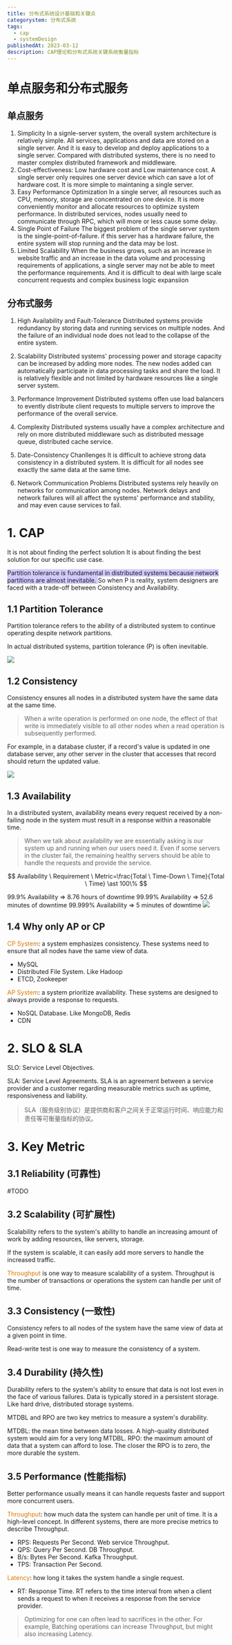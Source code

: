 ```yaml
---
title: 分布式系统设计基础和关键点
categorystem: 分布式系统
tags:
  - cap
  - systemDesign
publishedAt: 2023-03-12
description: CAP理论和分布式系统关键系统衡量指标
---
```


# 单点服务和分布式服务

## 单点服务
1. Simplicity
In a signle-server system, the overall system architecture is relatively simple. All services, applications and data are stored on a single server.
And it is easy to develop and deploy applications to a single server. 
Compared with distributed systems, there is no need to master complex distributed framework and middleware.
2. Cost-effectiveness: Low hardware cost and Low maintenance cost.
A single server only requires one server device which can save a lot of hardware cost.
It is more simple to maintaning a single server.
3. Easy Performance Optimization
In a single server, all resources such as CPU, memory, storage are concentrated on one device. It is more conveniently monitor and allocate resources to optimize system performance.
In distributed services, nodes usually need to communicate through RPC, which will more or less cause some delay.
4. Single Point of Failure
The biggest problem of the single server system is the single-point-of-failure. if this server has a hardware failure, the entire system will stop running and the data may be lost.
5. Limited Scalability
When the business grows, such as an increase in website traffic and an increase in the data volume and processing requirements of applications, a single server may not be able to meet the performance requirements.
And it is difficult to deal with large scale concurrent requests and complex business logic expansiion
## 分布式服务

1. High Availability and Fault-Tolerance
Distributed systems provide redundancy by storing data and running services on multiple nodes.
And the failure of an individual node does not lead to the collapse of the entire system.

2. Scalability
Distributed systems' processing power and storage capacity can be increased by adding more nodes. The new nodes added can automatically participate in data processing tasks and share the load.
It is relatively flexible and not limited by hardware resources like a single server system.

3. Performance Improvement
Distributed systems offen use load balancers to evently distribute client requests to multiple servers to improve the performance of the overall service.

4. Complexity
Distributed systems usually have a complex architecture and rely on more distributed middleware such as distributed message queue, distributed cache service.

5. Date-Consistency Chanllenges
It is difficult to achieve strong data consistency in a distributed system. It is difficult for all nodes see exactly the same data at the same time.

6. Network Communication Problems
Distributed systems rely heavily on networks for communication among nodes. Network delays and network failures will all affect the systems' performance and stability, and may even cause services to fail.

# 1. CAP

It is not about finding the perfect solution 
It is about finding the best solution for our specific use case.

<span style="background:#d2cbff">Partition tolerance is fundamental in distributed systems because network partitions are almost inevitable. </span>
So when P is reality, system designers are faced with a trade-off between Consistency and Availability.

## 1.1 Partition Tolerance

Partition tolerance refers to the ability of a distributed system to continue operating despite network partitions.

In actual distributed systems, partition tolerance (P) is often inevitable.

![](/images/systemDesign-CAP-Partition.png)

## 1.2 Consistency

Consistency ensures all nodes in a distributed system have the same data at the same time.

>When a write operation is performed on one node, the effect of that write is immediately visible to all other nodes when a read operation is subsequently performed.

For example, in a database cluster, if a record's value is updated in one database server, any other server in the cluster that accesses that record should return the updated value.

![](/images/systemDesign-CAP-Consistency.png)

## 1.3 Availability

In a distributed system, availability means every request received by a non-failing node in the system must result in a response within a reasonable time.

> When we talk about availability we are essentially asking is our system up and running when our users need it. Even if some servers in the cluster fail, the remaining healthy servers should be able to handle the requests and provide the service.

$$
Availability \ Requirement \ Metric=\frac{Total \ Time-Down \ Time}{Total \ Time} \ast 100\%
$$

99.9% Availability => 8.76 hours of downtime
99.99% Availability => 52.6 minutes of downtime
99.999% Availability => 5 minutes of downtime
![](/images/systemDesign-CAP-Availability.png)

## 1.4 Why only AP or CP

<font color="#de7802">CP System</font>: a system emphasizes consistency. These systems need to ensure that all nodes have the same view of data.
- MySQL
- Distributed File System. Like Hadoop
- ETCD, Zookeeper

<font color="#de7802">AP System</font>: a system prioritize availability. These systems are designed to always provide a response to requests.
- NoSQL Database. Like MongoDB, Redis
- CDN

# 2. SLO & SLA

SLO: Service Level Objectives. 

SLA: Service Level Agreements. SLA is an agreement between a service provider and a customer regarding measurable metrics such as uptime, responsiveness and liability.
>SLA（服务级别协议）是提供商和客户之间关于正常运行时间、响应能力和责任等可衡量指标的协议。
# 3. Key Metric

## 3.1 Reliability (可靠性)

#TODO 


## 3.2 Scalability (可扩展性)

Scalability refers to the system's ability to handle an increasing amount of work by adding resources, like servers, storage.

If the system is scalable, it can easily add more servers to handle the increased traffic.

<font color="#de7802">Throughput</font> is one way to measure scalability of a system. Throughput is the number of transactions or operations the system can handle per unit of time.

## 3.3 Consistency (一致性)

Consistency refers to all nodes of the system have the same view of data at a given point in time.

Read-write test is one way to measure the consistency of a system.

## 3.4 Durability (持久性)

Durability refers to the system's ability to ensure that data is not lost even in the face of various failures. Data is typically stored in a persistent storage. Like hard drive, distributed storage systems.

MTDBL and RPO are two key metrics to measure a system's durability.

MTDBL:  the mean time between data losses. A high-quality distributed system would aim for a very long MTDBL.
RPO: the maximum amount of data that a system can afford to lose. The closer the RPO is to zero, the more durable the system.

## 3.5 Performance (性能指标)

Better performance usually means it can handle requests faster and support more concurrent users.

<font color="#de7802">Throughput</font>: how much data the system can handle per unit of time. It is a high-level concept. In different systems, there are more precise metrics to describe Throughput.

- RPS: Requests Per Second. Web service Throughput.
- QPS: Query Per Second. DB Throughput. 
- B/s: Bytes Per Second. Kafka Throughput.
- TPS: Transaction Per Second.

<font color="#de7802">Latency</font>: how long it takes the system handle a single request.

- RT: Response Time. RT refers to the time interval from when a client sends a request to when it receives a response from the service provider.

>Optimizing for one can often lead to sacrifices in the other. For example, Batching operations can increase Throughput, but might also increasing Latency.



